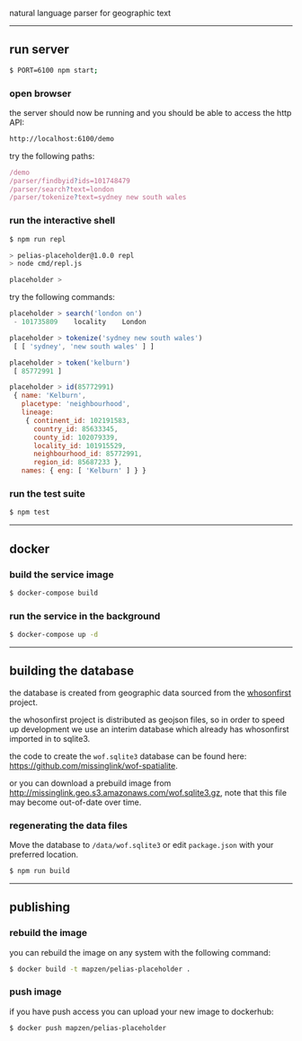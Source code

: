 
natural language parser for geographic text

---

## run server

```bash
$ PORT=6100 npm start;
```

### open browser

the server should now be running and you should be able to access the http API:

```bash
http://localhost:6100/demo
```

try the following paths:

```javascript
/demo
/parser/findbyid?ids=101748479
/parser/search?text=london
/parser/tokenize?text=sydney new south wales
```

### run the interactive shell

```bash
$ npm run repl

> pelias-placeholder@1.0.0 repl
> node cmd/repl.js

placeholder >
```

try the following commands:

```javascript
placeholder > search('london on')
 - 101735809	locality 	London

placeholder > tokenize('sydney new south wales')
 [ [ 'sydney', 'new south wales' ] ]

placeholder > token('kelburn')
 [ 85772991 ]

placeholder > id(85772991)
 { name: 'Kelburn',
   placetype: 'neighbourhood',
   lineage:
    { continent_id: 102191583,
      country_id: 85633345,
      county_id: 102079339,
      locality_id: 101915529,
      neighbourhood_id: 85772991,
      region_id: 85687233 },
   names: { eng: [ 'Kelburn' ] } }
```

### run the test suite

```bash
$ npm test
```

---

## docker

### build the service image

```bash
$ docker-compose build
```

### run the service in the background

```bash
$ docker-compose up -d
```

---

## building the database

the database is created from geographic data sourced from the [whosonfirst](https://whosonfirst.mapzen.com/) project.

the whosonfirst project is distributed as geojson files, so in order to speed up development we use an interim database which already has whosonfirst imported in to sqlite3.

the code to create the `wof.sqlite3` database can be found here: https://github.com/missinglink/wof-spatialite.

or you can download a prebuild image from http://missinglink.geo.s3.amazonaws.com/wof.sqlite3.gz, note that this file may become out-of-date over time.

### regenerating the data files

Move the database to `/data/wof.sqlite3` or edit `package.json` with your preferred location.

```bash
$ npm run build
```

---

## publishing

### rebuild the image

you can rebuild the image on any system with the following command:

```bash
$ docker build -t mapzen/pelias-placeholder .
```

### push image

if you have push access you can upload your new image to dockerhub:

```bash
$ docker push mapzen/pelias-placeholder
```
